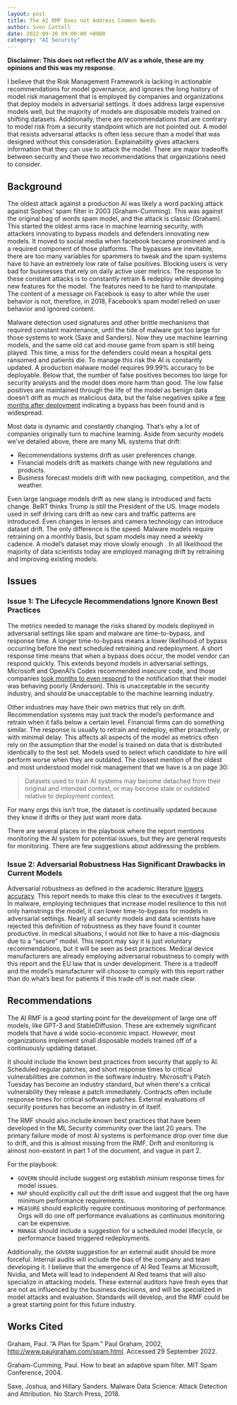 ```yaml
---
layout: post
title: The AI RMF Does not Address Common Needs
author: Sven Cattell
date: 2022-09-30 09:00:00 +0900
category: "AI Security"
---
```


**Disclaimer: This does not reflect the AIV as a whole, these are my opinions and this was my response.**

I believe that the Risk Management Framework is lacking in actionable recommendations for model governance, and ignores the long history of model risk management that is employed by companies and organizations that deploy models in adversarial settings. It does address large expensive models well, but the majority of models are disposable models trained on shifting datasets. Additionally, there are recommendations that are contrary to model risk from a security standpoint which are not pointed out. A model that resists adversarial attacks is often less secure than a model that was designed without this consideration. Explainability gives attackers information that they can use to attack the model. There are major tradeoffs between security and these two recommendations that organizations need to consider.

## Background

The oldest attack against a production AI was likely a word packing attack against Sophos’ spam filter in 2003 (Graham-Cumming). This was against the original bag of words spam model, and the attack is classic (Graham). This started the oldest arms race in machine learning security, with attackers innovating to bypass models and defenders innovating new models. It moved to social media when facebook became prominent and is a required component of those platforms. The bypasses are inevitable, there are too many variables for spammers to tweak and the spam systems have to have an extremely low rate of false positives. Blocking users is very bad for businesses that rely on daily active user metrics. The response to these constant attacks is to constantly retrain & redeploy while developing new features for the model. The features need to be hard to manipulate. The content of a message on Facebook is easy to alter while the user behavior is not, therefore, in 2018, Facebook’s spam model relied on user behavior and ignored content. 

Malware detection used signatures and other brittle mechanisms that required constant maintenance, until the tide of malware got too large for those systems to work (Saxe and Sanders). Now they use machine learning models, and the same old cat and mouse game from spam is still being played. This time, a miss for the defenders could mean a hospital gets ransomed and patients die. To manage this risk the AI is constantly updated. A production malware model requires 99.99% accuracy to be deployable. Below that, the number of false positives becomes too large for security analysts and the model does more harm than good. The low false positives are maintained through the life of the model as benign data doesn’t drift as much as malicious data, but the false negatives spike a [few months after deployment](https://sites.google.com/connect.hku.hk/robustml-2021/accepted-papers/paper-091) indicating a bypass has been found and is widespread.

Most data is dynamic and constantly changing. That’s why a lot of companies originally turn to machine learning. Aside from security models we’ve detailed above, there are many ML systems that drift:
- Recommendations systems drift as user preferences change.
- Financial models drift as markets change with new regulations and products.
- Business forecast models drift with new packaging, competition, and the weather.

Even large language models drift as new slang is introduced and facts change. BeRT thinks Trump is still the President of the US. Image models used in self driving cars drift as new cars and traffic patterns are introduced. Even changes in lenses and camera technology can introduce dataset drift. The only difference is the speed. Malware models require retraining on a monthly basis, but spam models may need a weekly cadence. A model’s dataset may move slowly enough . In all likelihood the majority of data scientists today are employed managing drift by retraining and improving existing models. 

## Issues

### Issue 1: The Lifecycle Recommendations Ignore Known Best Practices

The metrics needed to manage the risks shared by models deployed in adversarial settings like spam and malware are time-to-bypass, and response time. A longer time-to-bypass means a lower likelihood of bypass occurring before the next scheduled retraining and redeployment. A short response time means that when a bypass does occur, the model vendor can respond quickly. This extends beyond models in adversarial settings, Microsoft and OpenAI’s Codex recommended insecure code, and those companies [took months to even respond](https://www.lightbluetouchpaper.org/2022/08/05/the-dynamics-of-industry-wide-disclosure/) to the notification that their model was behaving poorly (Anderson). This is unacceptable in the security industry, and should be unacceptable to the machine learning industry.

Other industries may have their own metrics that rely on drift. Recommendation systems may just track the model’s performance and retrain when it falls below a certain level. Financial firms can do something similar. The response is usually to retrain and redeploy, either proactively, or with minimal delay. This affects all aspects of the model as metrics often rely on the assumption that the model is trained on data that is distributed identically to the test set. Models used to select which candidate to hire will perform worse when they are outdated. The closest mention of the oldest and most understood model risk management that we have is a on page 30: 

> Datasets used to train AI systems may become detached from their original and intended context, or may become stale or outdated relative to deployment context.

For many orgs this isn’t true, the dataset is continually updated because they know it drifts or they just want more data. 

There are several places in the playbook where the report mentions monitoring the AI system for potential issues, but they are general requests for monitoring. There are few suggestions about addressing the problem. 

### Issue 2: Adversarial Robustness Has Significant Drawbacks in Current Models

Adversarial robustness as defined in the academic literature [lowers](https://arxiv.org/abs/2206.10550) [accuracy](https://arxiv.org/abs/1706.06083). This report needs to make this clear to the executives it targets. In malware, employing techniques that increase model resilience to this not only hamstrings the model, it can lower time-to-bypass for models in adversarial settings. Nearly all security models and data scientists have rejected this definition of robustness as they have found it counter productive. In medical situations, I would not like to have a mis-diagnosis due to a “secure” model. This report may say it is just voluntary recommendations, but it will be seen as best practices. Medical device manufacturers are already employing adversarial robustness to comply with this report and the EU law that is under development. There is a tradeoff and the model’s manufacturer will choose to comply with this report rather than do what’s best for patients if this trade off is not made clear.

## Recommendations

The AI RMF is a good starting point for the development of large one off models, like GPT-3 and StableDiffusion. These are extremely significant models that have a wide socio-economic impact. However, most organizations implement small disposable models trained off of a continuously updating dataset. 

It should include the known best practices from security that apply to AI. Scheduled regular patches, and short response times to critical vulnerabilities are common in the software industry. Microsoft's Patch Tuesday has become an industry standard, but when there's a critical vulnerability they release a patch immediately. Contracts often include response times for critical software patches. External evaluations of security postures has become an industry in of itself.

The RMF should also include known best practices that have been developed in the ML Security community over the last 20 years. The primary failure mode of most AI systems is performance drop over time due to drift, and this is almost missing from the RMF. Drift and monitoring is almost non-existent in part 1 of the document, and vague in part 2. 

For the playbook:
- `GOVERN` should include suggest org establish minium response times for model issues. 
- `MAP` should explicitly call out the drift issue and suggest that the org have minimum performance requirements.
- `MEASURE` should explicitly require continuous monitoring of performance. Orgs will do one off performance evaluations as continuous monitoring can be expensive.
- `MANAGE` should include a suggestion for a scheduled model lifecycle, or performance based triggered redeployments.

Additionally, the `GOVERN` suggestion for an external audit should be more forceful. Internal audits will include the bias of the company and team developing it. I believe that the emergence of AI Red Teams at Microsoft, Nvidia, and Meta will lead to independent AI Red teams that will also specialize in attacking models. These external auditors have fresh eyes that are not as influenced by the business decisions, and will be specialized in model attacks and evaluation. Standards will develop, and the RMF could be a great starting point for this future industry. 


## Works Cited

Graham, Paul. “A Plan for Spam.” Paul Graham, 2002, http://www.paulgraham.com/spam.html. Accessed 29 September 2022.

Graham-Cumming, Paul. How to beat an adaptive spam filter. MIT Spam Conference, 2004.

Saxe, Joshua, and Hillary Sanders. Malware Data Science: Attack Detection and Attribution. No Starch Press, 2018.
